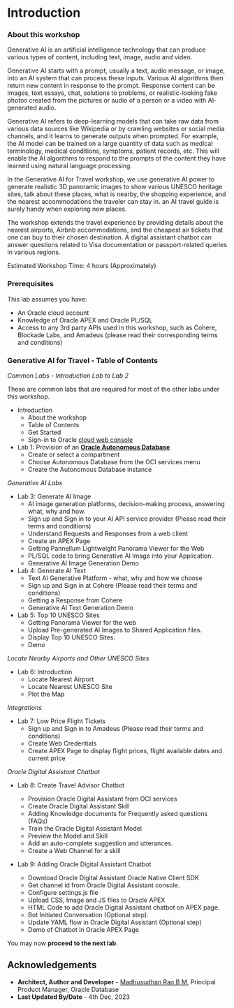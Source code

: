 # Introduction

### About this workshop 

Generative AI is an artificial intelligence technology that can produce various types of content, including text, image, audio and video.

Generative AI starts with a prompt, usually a text, audio message, or image, into an AI system that can process these inputs. Various AI algorithms then return new content in response to the prompt. Response content can be images, text essays, chat, solutions to problems, or realistic-looking fake photos created from the pictures or audio of a person or a video with AI-generated audio.  

Generative AI refers to deep-learning models that can take raw data from various data sources like Wikipedia or by crawling websites or social media channels, and it learns to generate outputs when prompted. For example, the AI model can be trained on a large quantity of data such as medical terminology, medical conditions, symptoms, patient records, etc. This will enable the AI algorithms to respond to the prompts of the content they have learned using natural language processing. 

In the Generative AI for Travel workshop, we use generative AI power to generate realistic 3D panoramic images to show various UNESCO heritage sites, talk about these places, what is nearby, the shopping experience, and the nearest accommodations the traveler can stay in. an AI travel guide is surely handy when exploring new places. 

The workshop extends the travel experience by providing details about the nearest airports, Airbnb accommodations, and the cheapest air tickets that one can buy to their chosen destination. A digital assistant chatbot can answer questions related to Visa documentation or passport-related queries in various regions.

Estimated Workshop Time: 4 hours (Approximately)
 
### Prerequisites 
 
This lab assumes you have:

* An Oracle cloud account
* Knowledge of Oracle APEX and Oracle PL/SQL
* Access to any 3rd party APIs used in this workshop, such as Cohere, Blockade Labs, and Amadeus (please read their corresponding terms and conditions)
<!-- 
### AI for Healthcare - Complete Demo and Architecture video

[Demo video on Generative AI for Travel with Oracle APEX and DB](youtube:5yMBsb6-Ejs:large)
 -->
### Generative AI for Travel - Table of Contents

*Common Labs - Introduction Lab to Lab 2*

These are common labs that are required for most of the other labs under this workshop.

*   Introduction
    * About the workshop
    * Table of Contents
    * Get Started
    * Sign-in to Oracle [cloud web console](https://cloud.oracle.com) 
* Lab 1: Provision of an [**Oracle Autonomous Database**](https://www.oracle.com/in/autonomous-database/)
    * Create or select a compartment
    * Choose Autonomous Database from the OCI services menu
    * Create the Autonomous Database instance

*Generative AI Labs*

* Lab 3: Generate AI Image
    * AI image generation platforms, decision-making process, answering what, why and how.
    * Sign up and Sign in to your AI API service provider (Please read their terms and conditions)
    * Understand Requests and Responses from a web client
    * Create an APEX Page
    * Getting Pannellum Lightweight Panorama Viewer for the Web
    * PL/SQL code to bring Generative AI Image into your Application.
    * Generative AI Image Generation Demo
* Lab 4: Generate AI Text
    * Text AI Generative Platform - what, why and how we choose
    * Sign up and Sign in at Cohere (Please read their terms and conditions)
    * Getting a Response from Cohere 
    * Generative AI Text Generation Demo
* Lab 5: Top 10 UNESCO Sites
    * Getting Panorama Viewer for the web
    * Upload Pre-generated AI Images to Shared Application files.
    * Display Top 10 UNESCO Sites.
    * Demo
 
*Locate Nearby Airports and Other UNESCO Sites*

* Lab 6: Introduction
    * Locate Nearest Airport
    * Locate Nearest UNESCO Site
    * Plot the Map

*Integrations*

* Lab 7: Low Price Flight Tickets
    * Sign up and Sign in to Amadeus (Please read their terms and conditions)
    * Create Web Credentials
    * Create APEX Page to display flight prices, flight available dates and current price

*Oracle Digital Assistant Chatbot*

* Lab 8: Create Travel Advisor Chatbot
    * Provision Oracle Digital Assistant from OCI services
    * Create Oracle Digital Assistant Skill
    * Adding Knowledge documents for Frequently asked questions (FAQs)
    * Train the Oracle Digital Assistant Model
    * Preview the Model and Skill
    * Add an auto-complete suggestion and utterances.
    * Create a Web Channel for a skill
 
* Lab 9: Adding Oracle Digital Assistant Chatbot
    * Download Oracle Digital Assistant Oracle Native Client SDK
    * Get channel id from Oracle Digital Assistant console.
    * Configure settings.js file
    * Upload CSS, Image and JS files to Oracle APEX
    * HTML Code to add Oracle Digital Assistant chatbot on APEX page.
    * Bot Initiated Conversation (Optional step).
    * Update YAML flow in Oracle Digital Assistant (Optional step)
    * Demo of Chatbot in Oracle APEX Page
   
You may now **proceed to the next lab**.
    
## Acknowledgements

* **Architect, Author and Developer** - [Madhusudhan Rao B M](https://www.linkedin.com/in/madhusudhanraobm/), Principal Product Manager, Oracle Database 
* **Last Updated By/Date** - 4th Dec, 2023

